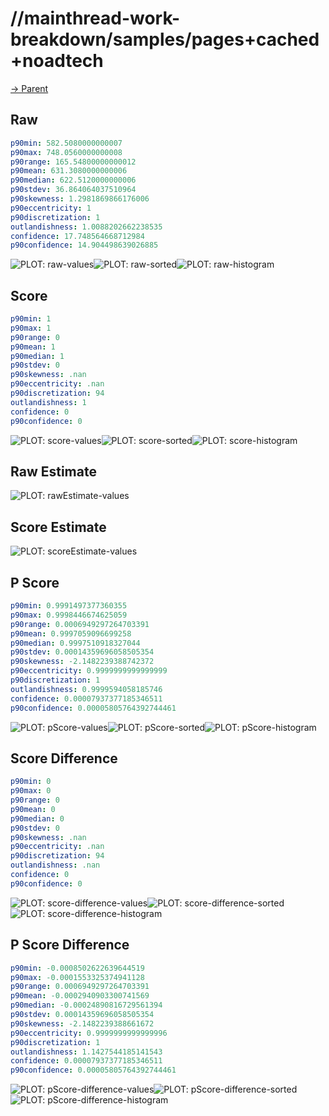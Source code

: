 
# //mainthread-work-breakdown/samples/pages+cached+noadtech

[→ Parent](../..)


## Raw


```yaml
p90min: 582.5080000000007
p90max: 748.0560000000008
p90range: 165.54800000000012
p90mean: 631.3080000000006
p90median: 622.5120000000006
p90stdev: 36.864064037510964
p90skewness: 1.2981869866176006
p90eccentricity: 1
p90discretization: 1
outlandishness: 1.0088202662238535
confidence: 17.748564668712984
p90confidence: 14.904498639026885

```

![PLOT: raw-values](./raw/values.svg)![PLOT: raw-sorted](./raw/sorted.svg)![PLOT: raw-histogram](./raw/histogram.svg)
## Score


```yaml
p90min: 1
p90max: 1
p90range: 0
p90mean: 1
p90median: 1
p90stdev: 0
p90skewness: .nan
p90eccentricity: .nan
p90discretization: 94
outlandishness: 1
confidence: 0
p90confidence: 0

```

![PLOT: score-values](./score/values.svg)![PLOT: score-sorted](./score/sorted.svg)![PLOT: score-histogram](./score/histogram.svg)
## Raw Estimate

![PLOT: rawEstimate-values](./rawEstimate/values.svg)
## Score Estimate

![PLOT: scoreEstimate-values](./scoreEstimate/values.svg)
## P Score


```yaml
p90min: 0.9991497377360355
p90max: 0.9998446674625059
p90range: 0.0006949297264703391
p90mean: 0.9997059096699258
p90median: 0.9997510918327044
p90stdev: 0.00014359696058505354
p90skewness: -2.1482239388742372
p90eccentricity: 0.9999999999999999
p90discretization: 1
outlandishness: 0.9999594058185746
confidence: 0.00007937377185346511
p90confidence: 0.00005805764392744461

```

![PLOT: pScore-values](./pScore/values.svg)![PLOT: pScore-sorted](./pScore/sorted.svg)![PLOT: pScore-histogram](./pScore/histogram.svg)
## Score Difference


```yaml
p90min: 0
p90max: 0
p90range: 0
p90mean: 0
p90median: 0
p90stdev: 0
p90skewness: .nan
p90eccentricity: .nan
p90discretization: 94
outlandishness: .nan
confidence: 0
p90confidence: 0

```

![PLOT: score-difference-values](./score-difference/values.svg)![PLOT: score-difference-sorted](./score-difference/sorted.svg)![PLOT: score-difference-histogram](./score-difference/histogram.svg)
## P Score Difference


```yaml
p90min: -0.0008502622639644519
p90max: -0.0001553325374941128
p90range: 0.0006949297264703391
p90mean: -0.0002940903300741569
p90median: -0.00024890816729561394
p90stdev: 0.00014359696058505354
p90skewness: -2.1482239388661672
p90eccentricity: 0.9999999999999996
p90discretization: 1
outlandishness: 1.1427544185141543
confidence: 0.00007937377185346511
p90confidence: 0.00005805764392744461

```

![PLOT: pScore-difference-values](./pScore-difference/values.svg)![PLOT: pScore-difference-sorted](./pScore-difference/sorted.svg)![PLOT: pScore-difference-histogram](./pScore-difference/histogram.svg)